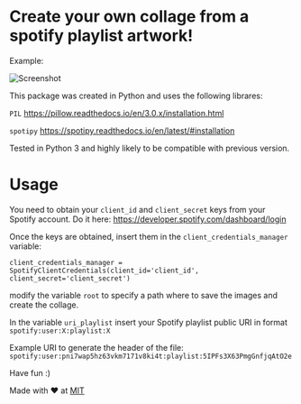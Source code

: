 # Create your own collage from a spotify playlist artwork!

Example:

![Screenshot](collage6.jpg)

This package was created in Python and uses the following librares:

`PIL` https://pillow.readthedocs.io/en/3.0.x/installation.html 

`spotipy` https://spotipy.readthedocs.io/en/latest/#installation 


Tested in Python 3 and highly likely to be compatible with previous version.
# Usage

You need to obtain your `client_id` and `client_secret` keys from your Spotify account. Do it here: https://developer.spotify.com/dashboard/login 

Once the keys are obtained, insert them in the `client_credentials_manager` variable:

`client_credentials_manager = SpotifyClientCredentials(client_id='client_id',
                                                      client_secret='client_secret')`
                                                      
modify the variable `root`  to specify a path where to save the images and create the collage.

In the variable `uri_playlist` insert your Spotify playlist public URI in format `spotify:user:X:playlist:X` 

Example URI to generate the header of the file: `spotify:user:pni7wap5hz63vkm7171v8ki4t:playlist:5IPFs3X63PmgGnfjqAtO2e`

Have fun :)

Made with :heart: at [MIT](http://web.mit.edu/)
